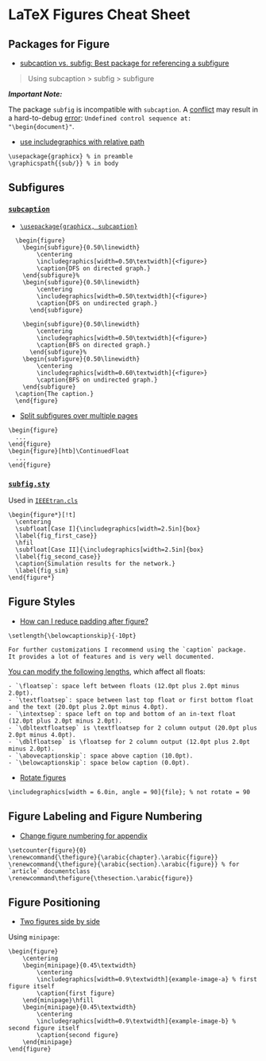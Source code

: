 # LaTeX Figures Cheat Sheet

## Packages for Figure

- [subcaption vs. subfig: Best package for referencing a subfigure](http://tex.stackexchange.com/q/13625/23098)

> Using subcaption > subfig > subfigure

***Important Note:***

The package `subfig` is incompatible with `subcaption`.
A [conflict](https://tex.stackexchange.com/q/213273/23098) 
may result in a hard-to-debug [error](https://tex.stackexchange.com/a/213279/23098):
`Undefined control sequence at: "\begin{document}"`.

- [use includegraphics with relative path](http://tex.stackexchange.com/a/172327/23098)

```
\usepackage{graphicx} % in preamble
\graphicspath{{sub/}} % in body
```

## Subfigures

### [`subcaption`](http://texdoc.net/texmf-dist/doc/latex/caption/subcaption.pdf)

- [`\usepackage{graphicx, subcaption}`](https://github.com/hengxin/algorithm-ta-tutorial/blob/master/algorithm-tutorial-graph-decomposition-2016-05-19/sections/dfs-bfs.tex)

```
  \begin{figure}
    \begin{subfigure}{0.50\linewidth}
	    \centering
	    \includegraphics[width=0.50\textwidth]{<figure>}
	    \caption{DFS on directed graph.}
    \end{subfigure}%
    \begin{subfigure}{0.50\linewidth}
	    \centering
	    \includegraphics[width=0.50\textwidth]{<figure>}
	    \caption{DFS on undirected graph.}
      \end{subfigure}

    \begin{subfigure}{0.50\linewidth}
	    \centering
	    \includegraphics[width=0.50\textwidth]{<figure>}
	    \caption{BFS on directed graph.}
      \end{subfigure}%
    \begin{subfigure}{0.50\linewidth}
	    \centering
	    \includegraphics[width=0.60\textwidth]{<figure>}
	    \caption{BFS on undirected graph.}
    \end{subfigure}
  \caption{The caption.}
  \end{figure}
```

- [Split subfigures over multiple pages](https://tex.stackexchange.com/a/278748/23098)

```
\begin{figure}
  ...
\end{figure}
\begin{figure}[htb]\ContinuedFloat
  ...
\end{figure}
```

### [`subfig.sty`]()
Used in [`IEEEtran.cls`](https://www.ctan.org/pkg/ieeetran)

```
\begin{figure*}[!t]
  \centering
  \subfloat[Case I]{\includegraphics[width=2.5in]{box}
  \label{fig_first_case}}
  \hfil
  \subfloat[Case II]{\includegraphics[width=2.5in]{box}
  \label{fig_second_case}}
  \caption{Simulation results for the network.}
  \label{fig_sim}
\end{figure*}
```

## Figure Styles

- [How can I reduce padding after figure?](https://tex.stackexchange.com/a/23315/23098)

```
\setlength{\belowcaptionskip}{-10pt}

For further customizations I recommend using the `caption` package. 
It provides a lot of features and is very well documented.
```

[You can modify the following lengths](https://tex.stackexchange.com/a/23316/23098), which affect all floats:

```
- `\floatsep`: space left between floats (12.0pt plus 2.0pt minus 2.0pt).
- `\textfloatsep`: space between last top float or first bottom float and the text (20.0pt plus 2.0pt minus 4.0pt).
- `\intextsep`: space left on top and bottom of an in-text float (12.0pt plus 2.0pt minus 2.0pt).
- `\dbltextfloatsep` is \textfloatsep for 2 column output (20.0pt plus 2.0pt minus 4.0pt).
- `\dblfloatsep` is \floatsep for 2 column output (12.0pt plus 2.0pt minus 2.0pt).
- `\abovecaptionskip`: space above caption (10.0pt).
- `\belowcaptionskip`: space below caption (0.0pt).
```

- [Rotate figures](http://tex.stackexchange.com/a/120156/23098)

```
\includegraphics[width = 6.0in, angle = 90]{file}; % not rotate = 90
```

## Figure Labeling and Figure Numbering

- [Change figure numbering for appendix](https://tex.stackexchange.com/a/85778/23098)

```
\setcounter{figure}{0}
\renewcommand{\thefigure}{\arabic{chapter}.\arabic{figure}}
\renewcommand{\thefigure}{\arabic{section}.\arabic{figure}} % for `article` documentclass 
\renewcommand\thefigure{\thesection.\arabic{figure}}
```

## Figure Positioning

- [Two figures side by side](https://tex.stackexchange.com/a/5770/23098)

Using `minipage`:

```
\begin{figure}
    \centering
    \begin{minipage}{0.45\textwidth}
        \centering
        \includegraphics[width=0.9\textwidth]{example-image-a} % first figure itself
        \caption{first figure}
    \end{minipage}\hfill
    \begin{minipage}{0.45\textwidth}
        \centering
        \includegraphics[width=0.9\textwidth]{example-image-b} % second figure itself
        \caption{second figure}
    \end{minipage}
\end{figure}
```
